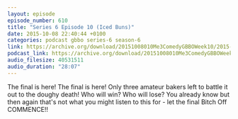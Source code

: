 ```yaml
---
layout: episode
episode_number: 610
title: "Series 6 Episode 10 (Iced Buns)"
date: 2015-10-08 22:40:44 +0100
categories: podcast gbbo series-6 season-6
link: https://archive.org/download/20151008010Me3ComedyGBBOWeek10/2015-10-08-010-Me3_Comedy--GBBO-Week10.mp3
podcast_link: https://archive.org/download/20151008010Me3ComedyGBBOWeek10/2015-10-08-010-Me3_Comedy--GBBO-Week10.mp3
audio_filesize: 40531511
audio_duration: "28:07"
---
```

The final is here! The final is here! Only three amateur bakers left to battle it out to the doughy death! Who will win? Who will lose? You already know but then again that's not what you might listen to this for - let the final Bitch Off COMMENCE!!
